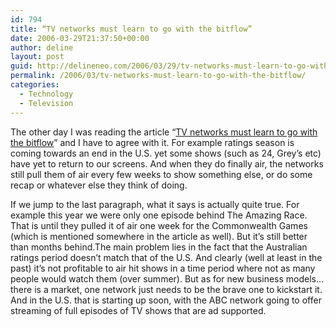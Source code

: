 ```yaml
---
id: 794
title: “TV networks must learn to go with the bitflow”
date: 2006-03-29T21:37:50+00:00
author: deline
layout: post
guid: http://delineneo.com/2006/03/29/tv-networks-must-learn-to-go-with-the-bitflow/
permalink: /2006/03/tv-networks-must-learn-to-go-with-the-bitflow/
categories:
  - Technology
  - Television
---
```

The other day I was reading the article &#8220;[TV networks must learn to go with the bitflow](http://www.smh.com.au/news/technology/tv-networks-must-learn-to-go-with-the-bitflow/2006/03/26/1143330924099.html)&#8221; and I have to agree with it. For example ratings season is coming towards an end in the U.S. yet some shows (such as 24, Grey&#8217;s etc) have yet to return to our screens. And when they do finally air, the networks still pull them of air every few weeks to show something else, or do some recap or whatever else they think of doing.

If we jump to the last paragraph, what it says is actually quite true. For example this year we were only one episode behind The Amazing Race. That is until they pulled it of air one week for the Commonwealth Games (which is mentioned somewhere in the article as well). But it&#8217;s still better than months behind.The main problem lies in the fact that the Australian ratings period doesn&#8217;t match that of the U.S. And clearly (well at least in the past) it&#8217;s not profitable to air hit shows in a time period where not as many people would watch them (over summer). But as for new business models&#8230; there is a market, one network just needs to be the brave one to kickstart it. And in the U.S. that is starting up soon, with the ABC network going to offer streaming of full episodes of TV shows that are ad supported.
